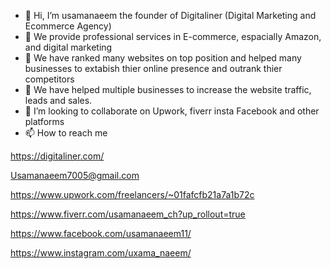 - 👋 Hi, I’m usamanaeem the founder of Digitaliner (Digital Marketing and Ecommerce Agency)
- 👀 We provide professional services in E-commerce, espacially Amazon, and digital marketing
- 🌱 We have ranked many websites on top position and helped many businesses to extabish thier online presence and outrank thier competitors
- 🌱 We have helped multiple businesses to increase the website traffic, leads and sales.
- 💞️ I’m looking to collaborate on Upwork, fiverr insta Facebook and other platforms
- 📫 How to reach me
  
https://digitaliner.com/

Usamanaeem7005@gmail.com

https://www.upwork.com/freelancers/~01fafcfb21a7a1b72c

https://www.fiverr.com/usamanaeem_ch?up_rollout=true

https://www.facebook.com/usamanaeem11/

https://www.instagram.com/uxama_naeem/

